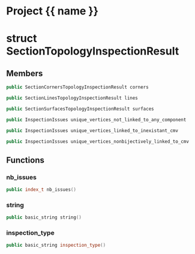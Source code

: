 <script setup>
import {useRoute} from 'vitepress'
const {path} = useRoute()
const tokens = path.split('/')
const words = tokens[2].split('-');
for (let i = 0; i < words.length; i++) {
    words[i] = words[i].charAt(0).toUpperCase() + words[i].slice(1);
    words[i] = words[i].replace('geode', 'Geode')
}
const name = words.join('-');
</script>
# Project {{ name }}

# struct SectionTopologyInspectionResult


## Members

```cpp
public SectionCornersTopologyInspectionResult corners

```

```cpp
public SectionLinesTopologyInspectionResult lines

```

```cpp
public SectionSurfacesTopologyInspectionResult surfaces

```

```cpp
public InspectionIssues unique_vertices_not_linked_to_any_component

```

```cpp
public InspectionIssues unique_vertices_linked_to_inexistant_cmv

```

```cpp
public InspectionIssues unique_vertices_nonbijectively_linked_to_cmv

```



## Functions

### nb_issues

```cpp
public index_t nb_issues()
```


### string

```cpp
public basic_string string()
```


### inspection_type

```cpp
public basic_string inspection_type()
```




